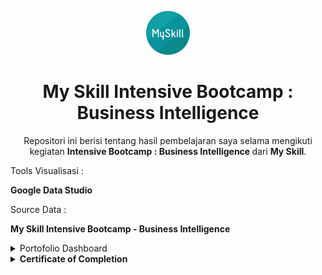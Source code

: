 <p align="center">
  <a href='https://www.myskill.id/'><img src="README/logo.png"></a>
</p> 


<h1 align="center">My Skill Intensive Bootcamp : Business Intelligence </h1>

<p align="center">
  Repositori ini berisi tentang hasil pembelajaran saya selama mengikuti kegiatan <strong> Intensive Bootcamp : Business Intelligence </strong> dari <strong>My Skill</strong>.
</p>


<p align="justify">
  Tools Visualisasi :
</p>

<a> <strong>Google Data Studio</strong> </a>

<p align="justify">
  Source Data : 
</p>

<a> <strong>My Skill Intensive Bootcamp - Business Intelligence</strong> </a>

<details><summary>Portofolio Dashboard</summary>

<p align="center">
  <a href='https://datastudio.google.com/reporting/4467de31-564e-411a-a800-ab062ba8fe73'><img src="README/Dashboard.png"></a>
</p> 

<p align="center">
  Dashboard Diatas berisi informasi terkait kondisi performa keseluruhan dari perusahaan telekomunikasi tanpa di filter.
</p>
  
<p align="center">
  <a href='https://datastudio.google.com/reporting/4467de31-564e-411a-a800-ab062ba8fe73'><img src="README/Dashboard Male.png"></a>
</p> 

<p align="center">
  Dashboard Diatas berisi informasi terkait kondisi performa keseluruhan dari perusahaan telekomunikasi dengan filter data hanya Pria.
</p>
  
<p align="center">
  <a href='https://datastudio.google.com/reporting/4467de31-564e-411a-a800-ab062ba8fe73'><img src="README/Dashboard Date.png"></a>
</p> 

<p align="center">
  Dashboard Diatas berisi informasi terkait kondisi performa keseluruhan dari perusahaan telekomunikasi dengan filter data di tahun sebelumnya.
</p>
  
 <p align="justify">
  <strong> nb : link untuk Google Data Studio diatas bisa diakses dengan klik link dibawah</p>
   
  [Dashboard Google Data Studio](https://datastudio.google.com/reporting/4467de31-564e-411a-a800-ab062ba8fe73)
  
</details>

<details><summary>Certificate of Completion</summary>
 
<p align="center">
  <a href='https://www.linkedin.com/in/farhanalaydroes/'><img src="README/Sertifikat.png"></a>
</p> 
  
 </details>
